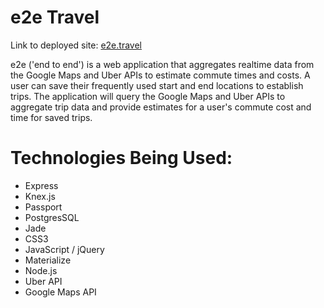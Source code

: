 # e2e Travel

Link to deployed site: [e2e.travel](http://e2etravel.herokuapp.com/login)

e2e ('end to end') is a web application that aggregates realtime data from the Google Maps and Uber APIs to estimate commute times and costs.  A user can save their frequently used start and end locations to establish trips.  The application will query the Google Maps and Uber APIs to aggregate trip data and provide estimates for a user's commute cost and time for saved trips.

# Technologies Being Used:
- Express
- Knex.js
- Passport
- PostgresSQL
- Jade
- CSS3
- JavaScript / jQuery
- Materialize
- Node.js
- Uber API
- Google Maps API

